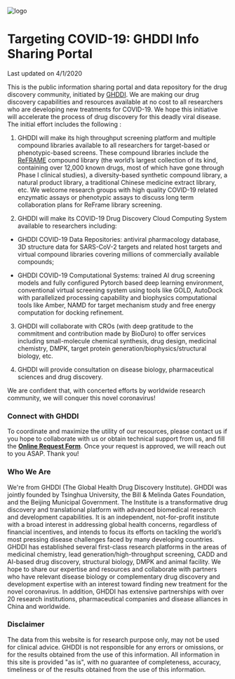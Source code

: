 ![logo](http://www.ghddi.org/sites/all/themes/jjh/images/logob@2x.png)

# Targeting COVID-19: GHDDI Info Sharing Portal 
Last updated on 4/1/2020

This is the public information sharing portal and data repository for the drug discovery community, initiated by [GHDDI](http://www.ghddi.org). We are making our drug discovery capabilities and resources available at no cost to all researchers who are developing new treatments for COVID-19. We hope this initiative will accelerate the process of drug discovery for this deadly viral disease. The initial effort includes the following :

1) GHDDI will make its high throughput screening platform and multiple compound libraries available to all researchers for target-based or phenotypic-based screens. These compound libraries include the [ReFRAME](https://reframedb.org/) compound library (the world’s largest collection of its kind, containing over 12,000 known drugs, most of which have gone through Phase I clinical studies), a diversity-based synthetic compound library, a natural product library, a traditional Chinese medicine extract library, etc. We welcome research groups with high quality COVID-19 related enzymatic assays or phenotypic assays to discuss long term collaboration plans for ReFrame library screening. 

2) GHDDI will make its COVID-19 Drug Discovery Cloud Computing System available to researchers including:
    
 * GHDDI COVID-19 Data Repositories: antiviral pharmacology database, 3D structure data for SARS-CoV-2 targets and related host targets and virtual compound libraries covering millions of commercially available compounds; 
    
 * GHDDI COVID-19 Computational Systems: trained AI drug screening models and fully configured Pytorch based deep learning environment, conventional virtual screening system using tools like GOLD, AutoDock with parallelized processing capability and biophysics computational tools like Amber, NAMD for target mechanism study and free energy computation for docking refinement.

3) GHDDI will collaborate with CROs (with deep gratitude to the commitment and contribution made by BioDuro) to offer services including  small-molecule chemical synthesis, drug design, medicinal chemistry, DMPK, target protein generation/biophysics/structural biology, etc.

4) GHDDI will provide consultation on disease biology, pharmaceutical sciences and drug discovery.

We are confident that, with concerted efforts by worldwide research community, we will conquer this novel coronavirus!
                    

### Connect with GHDDI

To coordinate and maximize the utility of our resources, please contact us if you hope to collaborate with us or obtain technical support from us, and fill the [**Online Request Form**](http://ghddionlineform.mikecrm.com/KRLHRTl). Once your request is approved, we will reach out to you ASAP. Thank you! 

### Who We Are    
We're from GHDDI (The Global Health Drug Discovery Institute). GHDDI was jointly founded by Tsinghua University, the Bill & Melinda Gates Foundation, and the Beijing Municipal Government. The Institute is a transformative drug discovery and translational platform with advanced biomedical research and development capabilities. It is an independent, not-for-profit institute with a broad interest in addressing global health concerns, regardless of financial incentives, and intends to focus its efforts on tackling the world’s most pressing disease challenges faced by many developing countries. GHDDI has established several first-class research platforms in the areas of medicinal chemistry, lead generation/high-throughput screening, CADD and AI-based drug discovery, structural biology, DMPK and animal facility. We hope to share our expertise and resources and collaborate with partners who have relevant disease biology or complementary drug discovery and development expertise with an interest toward finding new treatment for the novel coronavirus. In addition, GHDDI has extensive partnerships with over 20 research institutions, pharmaceutical companies and disease alliances in China and worldwide. 

### Disclaimer
The data from this website is for research purpose only, may not be used for clinical advice. GHDDI is not responsible for any errors or omissions, or for the results obtained from the use of this information. All information in this site is provided "as is", with no guarantee of completeness, accuracy, timeliness or of the results obtained from the use of this information.
